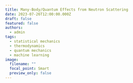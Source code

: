 ```yaml
---
title: Many-Body/Quantum Effects from Neutron Scattering
date: 2023-07-26T12:00:00.000Z
draft: false
featured: false
authors:
  - admin
tags:
  - statistical mechanics
  - thermodynamics
  - quantum mechanics
  - machine learning
image:
  filename: ""
  focal_point: Smart
  preview_only: false
---
```

